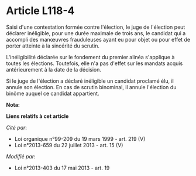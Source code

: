 # Article L118-4

Saisi d'une contestation formée contre l'élection, le juge de l'élection peut déclarer inéligible, pour une durée maximale de
trois ans, le candidat qui a accompli des manœuvres frauduleuses ayant eu pour objet ou pour effet de porter atteinte à la
sincérité du scrutin.

L'inéligibilité déclarée sur le fondement du premier alinéa s'applique à toutes les élections. Toutefois, elle n'a pas
d'effet sur les mandats acquis antérieurement à la date de la décision.

Si le juge de l'élection a déclaré inéligible un candidat proclamé élu, il annule son élection. En cas de scrutin binominal,
il annule l'élection du binôme auquel ce candidat appartient.

**Nota:**



**Liens relatifs à cet article**

_Cité par_:

  - Loi organique n°99-209 du 19 mars 1999 - art. 219 (V)
  - Loi n°2013-659 du 22 juillet 2013 - art. 15 (V)

_Modifié par_:

  - Loi n°2013-403 du 17 mai 2013 - art. 19
